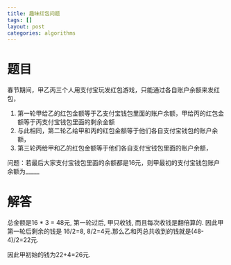 ```yaml
---
title: 趣味红包问题
tags: []
layout: post
categories: algorithms
---
```

# 题目

春节期间，甲乙丙三个人用支付宝玩发红包游戏，只能通过各自账户余额来发红包，

1. 第一轮甲给乙的红包金额等于乙支付宝钱包里面的账户余额，甲给丙的红包金额等于丙支付宝钱包里面的剩余金额
2. 与此相同，第二轮乙给甲和丙的红包金额等于他们各自支付宝钱包的账户余额，
3. 第三轮丙给甲和乙的红包金额等于他们各自支付宝钱包里面的账户余额，

问题：若最后大家支付宝钱包里面的余额都是16元，则甲最初的支付宝钱包账户余额为\_\_\_\_\_

# 解答

总金额是16 * 3 = 48元, 第一轮过后, 甲只收钱, 而且每次收钱是翻倍算的. 因此甲第一轮后剩余的钱是 16/2=8, 8/2=4元.那么乙和丙总共收到的钱就是(48-4)/2=22元.

因此甲初始的钱为22+4=26元.


